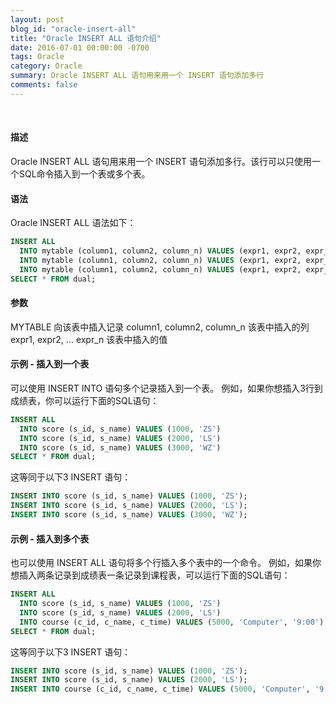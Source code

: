 ```yaml
---
layout: post
blog_id: "oracle-insert-all"
title: "Oracle INSERT ALL 语句介绍"
date: 2016-07-01 00:00:00 -0700
tags: Oracle
category: Oracle
summary: Oracle INSERT ALL 语句用来用一个 INSERT 语句添加多行
comments: false
---
```

<br>

#### 描述

Oracle INSERT ALL 语句用来用一个 INSERT 语句添加多行。该行可以只使用一个SQL命令插入到一个表或多个表。

#### 语法

Oracle INSERT ALL 语法如下：

```sql
INSERT ALL
  INTO mytable (column1, column2, column_n) VALUES (expr1, expr2, expr_n)
  INTO mytable (column1, column2, column_n) VALUES (expr1, expr2, expr_n)
  INTO mytable (column1, column2, column_n) VALUES (expr1, expr2, expr_n)
SELECT * FROM dual;
```

#### 参数

MYTABLE 向该表中插入记录
column1, column2, column_n 该表中插入的列
expr1, expr2, ... expr_n 该表中插入的值


#### 示例 - 插入到一个表

可以使用 INSERT INTO 语句多个记录插入到一个表。
例如，如果你想插入3行到成绩表，你可以运行下面的SQL语句：

```sql
INSERT ALL
  INTO score (s_id, s_name) VALUES (1000, 'ZS')
  INTO score (s_id, s_name) VALUES (2000, 'LS')
  INTO score (s_id, s_name) VALUES (3000, 'WZ')
SELECT * FROM dual;
```

这等同于以下3 INSERT 语句：

```sql
INSERT INTO score (s_id, s_name) VALUES (1000, 'ZS');
INSERT INTO score (s_id, s_name) VALUES (2000, 'LS');
INSERT INTO score (s_id, s_name) VALUES (3000, 'WZ');
```

#### 示例 - 插入到多个表

也可以使用 INSERT ALL 语句将多个行插入多个表中的一个命令。
例如，如果你想插入两条记录到成绩表一条记录到课程表，可以运行下面的SQL语句：

```sql
INSERT ALL
  INTO score (s_id, s_name) VALUES (1000, 'ZS')
  INTO score (s_id, s_name) VALUES (2000, 'LS')
  INTO course (c_id, c_name, c_time) VALUES (5000, 'Computer', '9:00')
SELECT * FROM dual;
```

这等同于以下3 INSERT 语句：

```sql
INSERT INTO score (s_id, s_name) VALUES (1000, 'ZS');
INSERT INTO score (s_id, s_name) VALUES (2000, 'LS');
INSERT INTO course (c_id, c_name, c_time) VALUES (5000, 'Computer', '9:00');
```

<br>




















